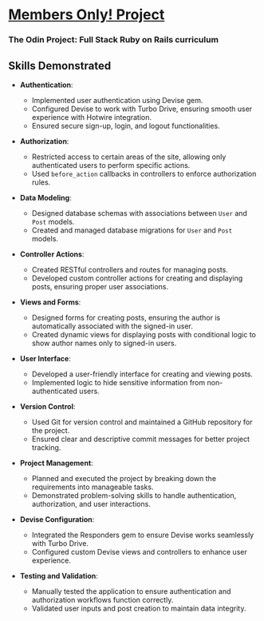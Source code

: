 # [Members Only! Project](https://www.theodinproject.com/lessons/ruby-on-rails-members-only)

### The Odin Project: Full Stack Ruby on Rails curriculum

## Skills Demonstrated

- **Authentication**:
  - Implemented user authentication using Devise gem.
  - Configured Devise to work with Turbo Drive, ensuring smooth user experience with Hotwire integration.
  - Ensured secure sign-up, login, and logout functionalities.

- **Authorization**:
  - Restricted access to certain areas of the site, allowing only authenticated users to perform specific actions.
  - Used `before_action` callbacks in controllers to enforce authorization rules.

- **Data Modeling**:
  - Designed database schemas with associations between `User` and `Post` models.
  - Created and managed database migrations for `User` and `Post` models.

- **Controller Actions**:
  - Created RESTful controllers and routes for managing posts.
  - Developed custom controller actions for creating and displaying posts, ensuring proper user associations.

- **Views and Forms**:
  - Designed forms for creating posts, ensuring the author is automatically associated with the signed-in user.
  - Created dynamic views for displaying posts with conditional logic to show author names only to signed-in users.

- **User Interface**:
  - Developed a user-friendly interface for creating and viewing posts.
  - Implemented logic to hide sensitive information from non-authenticated users.

- **Version Control**:
  - Used Git for version control and maintained a GitHub repository for the project.
  - Ensured clear and descriptive commit messages for better project tracking.

- **Project Management**:
  - Planned and executed the project by breaking down the requirements into manageable tasks.
  - Demonstrated problem-solving skills to handle authentication, authorization, and user interactions.

- **Devise Configuration**:
  - Integrated the Responders gem to ensure Devise works seamlessly with Turbo Drive.
  - Configured custom Devise views and controllers to enhance user experience.

- **Testing and Validation**:
  - Manually tested the application to ensure authentication and authorization workflows function correctly.
  - Validated user inputs and post creation to maintain data integrity.

